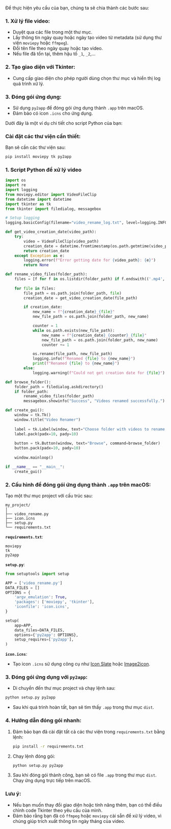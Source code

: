 Để thực hiện yêu cầu của bạn, chúng ta sẽ chia thành các bước sau:

### 1. Xử lý file video:
- Duyệt qua các file trong một thư mục.
- Lấy thông tin ngày quay hoặc ngày tạo video từ metadata (sử dụng thư viện `moviepy` hoặc `ffmpeg`).
- Đổi tên file theo ngày quay hoặc tạo video.
- Nếu file đã tồn tại, thêm hậu tố `_1`, `_2`,...

### 2. Tạo giao diện với Tkinter:
- Cung cấp giao diện cho phép người dùng chọn thư mục và hiển thị log quá trình xử lý.

### 3. Đóng gói ứng dụng:
- Sử dụng `py2app` để đóng gói ứng dụng thành `.app` trên macOS.
- Đảm bảo có icon `.icns` cho ứng dụng.

Dưới đây là một ví dụ chi tiết cho script Python của bạn:

### Cài đặt các thư viện cần thiết:
Bạn sẽ cần các thư viện sau:
```bash
pip install moviepy tk py2app
```

### 1. Script Python để xử lý video

```python
import os
import re
import logging
from moviepy.editor import VideoFileClip
from datetime import datetime
import tkinter as tk
from tkinter import filedialog, messagebox

# Setup logging
logging.basicConfig(filename="video_rename_log.txt", level=logging.INFO, format='%(asctime)s - %(message)s')

def get_video_creation_date(video_path):
    try:
        video = VideoFileClip(video_path)
        creation_date = datetime.fromtimestamp(os.path.getmtime(video_path)).strftime('%Y-%m-%d')
        return creation_date
    except Exception as e:
        logging.error(f"Error getting date for {video_path}: {e}")
        return None

def rename_video_files(folder_path):
    files = [f for f in os.listdir(folder_path) if f.endswith(('.mp4', '.mov', '.avi', '.mkv'))]
    
    for file in files:
        file_path = os.path.join(folder_path, file)
        creation_date = get_video_creation_date(file_path)

        if creation_date:
            new_name = f"{creation_date}_{file}"
            new_file_path = os.path.join(folder_path, new_name)

            counter = 1
            while os.path.exists(new_file_path):
                new_name = f"{creation_date}_{counter}_{file}"
                new_file_path = os.path.join(folder_path, new_name)
                counter += 1

            os.rename(file_path, new_file_path)
            logging.info(f"Renamed {file} to {new_name}")
            print(f"Renamed {file} to {new_name}")
        else:
            logging.warning(f"Could not get creation date for {file}")

def browse_folder():
    folder_path = filedialog.askdirectory()
    if folder_path:
        rename_video_files(folder_path)
        messagebox.showinfo("Success", "Videos renamed successfully.")

def create_gui():
    window = tk.Tk()
    window.title("Video Renamer")
    
    label = tk.Label(window, text="Choose folder with videos to rename:")
    label.pack(padx=10, pady=10)
    
    button = tk.Button(window, text="Browse", command=browse_folder)
    button.pack(padx=10, pady=10)
    
    window.mainloop()

if __name__ == "__main__":
    create_gui()
```

### 2. Cấu hình để đóng gói ứng dụng thành `.app` trên macOS:
Tạo một thư mục project với cấu trúc sau:
```
my_project/
│
├── video_rename.py
├── icon.icns
├── setup.py
└── requirements.txt
```

**`requirements.txt`**:
```
moviepy
tk
py2app
```

**`setup.py`**:
```python
from setuptools import setup

APP = ['video_rename.py']
DATA_FILES = []
OPTIONS = {
    'argv_emulation': True,
    'packages': ['moviepy', 'tkinter'],
    'iconfile': 'icon.icns',
}

setup(
    app=APP,
    data_files=DATA_FILES,
    options={'py2app': OPTIONS},
    setup_requires=['py2app'],
)
```

**`icon.icns`**:
- Tạo icon `.icns` sử dụng công cụ như [Icon Slate](https://iconslate.app) hoặc [Image2icon](https://www.img2icnsapp.com).

### 3. Đóng gói ứng dụng với `py2app`:
- Di chuyển đến thư mục project và chạy lệnh sau:
```bash
python setup.py py2app
```
- Sau khi quá trình hoàn tất, bạn sẽ tìm thấy `.app` trong thư mục `dist`.

### 4. Hướng dẫn đóng gói nhanh:
1. Đảm bảo bạn đã cài đặt tất cả các thư viện trong `requirements.txt` bằng lệnh:
   ```bash
   pip install -r requirements.txt
   ```
2. Chạy lệnh đóng gói:
   ```bash
   python setup.py py2app
   ```
3. Sau khi đóng gói thành công, bạn sẽ có file `.app` trong thư mục `dist`. Chạy ứng dụng trực tiếp trên macOS.

### Lưu ý:
- Nếu bạn muốn thay đổi giao diện hoặc tính năng thêm, bạn có thể điều chỉnh code Tkinter theo yêu cầu của mình.
- Đảm bảo rằng bạn đã có `ffmpeg` hoặc `moviepy` cài sẵn để xử lý video, vì chúng giúp trích xuất thông tin ngày tháng của video.
